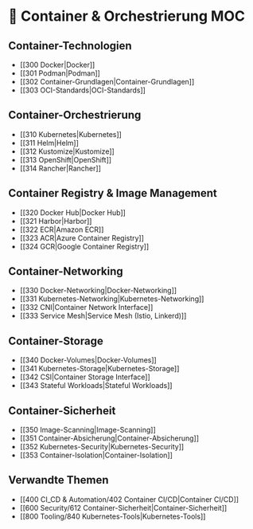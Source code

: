 # 🐳 Container & Orchestrierung MOC

## Container-Technologien
- [[300 Docker|Docker]]
- [[301 Podman|Podman]]
- [[302 Container-Grundlagen|Container-Grundlagen]]
- [[303 OCI-Standards|OCI-Standards]]

## Container-Orchestrierung
- [[310 Kubernetes|Kubernetes]]
- [[311 Helm|Helm]]
- [[312 Kustomize|Kustomize]]
- [[313 OpenShift|OpenShift]]
- [[314 Rancher|Rancher]]

## Container Registry & Image Management
- [[320 Docker Hub|Docker Hub]]
- [[321 Harbor|Harbor]]
- [[322 ECR|Amazon ECR]]
- [[323 ACR|Azure Container Registry]]
- [[324 GCR|Google Container Registry]]

## Container-Networking
- [[330 Docker-Networking|Docker-Networking]]
- [[331 Kubernetes-Networking|Kubernetes-Networking]]
- [[332 CNI|Container Network Interface]]
- [[333 Service Mesh|Service Mesh (Istio, Linkerd)]]

## Container-Storage
- [[340 Docker-Volumes|Docker-Volumes]]
- [[341 Kubernetes-Storage|Kubernetes-Storage]]
- [[342 CSI|Container Storage Interface]]
- [[343 Stateful Workloads|Stateful Workloads]]

## Container-Sicherheit
- [[350 Image-Scanning|Image-Scanning]]
- [[351 Container-Absicherung|Container-Absicherung]]
- [[352 Kubernetes-Security|Kubernetes-Security]]
- [[353 Container-Isolation|Container-Isolation]]

## Verwandte Themen
- [[400 CI_CD & Automation/402 Container CI/CD|Container CI/CD]]
- [[600 Security/612 Container-Sicherheit|Container-Sicherheit]]
- [[800 Tooling/840 Kubernetes-Tools|Kubernetes-Tools]] 